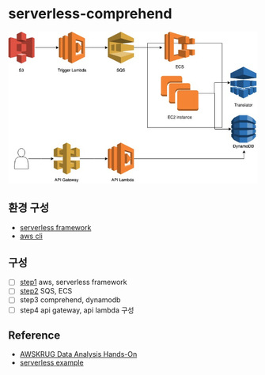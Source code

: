# serverless-comprehend

![outline](./etc/images/outline.jpg)

## 환경 구성

- [serverless framework](./etc/serverless.md)
- [aws cli](./etc/aws-cli.md)

## 구성

- [ ] [step1](./step1.md) aws, serverless framework
- [ ] [step2](./step2.md) SQS, ECS
- [ ] step3 comprehend, dynamodb
- [ ] step4 api gateway, api lambda 구성

## Reference

- [AWSKRUG Data Analysis Hands-On](https://github.com/datamaker/lambda-refarch-imagerecognition/tree/master/Workshop-Korean)
- [serverless example](https://github.com/serverless/examples)
